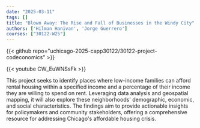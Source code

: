 ```yaml
---
date: "2025-03-11"
tags: []
title: "Blown Away: The Rise and Fall of Businesses in the Windy City"
authors: ['Hilman Hanivan', 'Jorge Guerrero']
courses: ["30122-W25"]
---
```


{{< github repo="uchicago-2025-capp30122/30122-project-codeconomics" >}}

{{< youtube CW_EuWNSsFk >}}

This project seeks to identify places where low-income families can afford rental housing within a specified income and a percentage of their income they are willing to spend on rent. Leveraging data analysis and geospatial mapping, it will also explore these neighborhoods' demographic, economic, and social characteristics. The findings aim to provide actionable insights for policymakers and community stakeholders, offering a comprehensive resource for addressing Chicago's affordable housing crisis.
